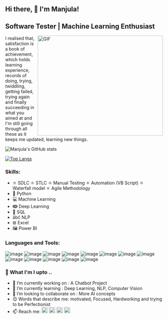 ## Hi there, 👋 I'm Manjula! 

## Software Tester | Machine Learning Enthusiast

 <img align="right" alt="GIF" src="https://github.com/arsentieva/arsentieva/blob/main/code.gif?raw=true" width="400" height="320" />

I realised that, satisfaction is a book of achievement, which holds learning experience, records of doing, trying, twiddling, getting failed, trying again and finally succeeding in what you aimed at and I'm still going through all these as it keeps me updated, learning new things.

![Manjula's GitHub stats](https://github-readme-stats.vercel.app/api?username=Munch2022&show_icons=true&theme=cobalt)

[![Top Langs](https://github-readme-stats.vercel.app/api/top-langs/?username=Munch2022&show_icons=true&theme=cobalt)](https://github.com/Munch2022/github-readme-stats)



### Skills: 
* ⚛ SDLC  ⚛ STLC  ⚛ Manual Testing  ⚛ Automation (VB Script)  ⚛ Waterfall model ⚛ Agile Methodology
* 🐍 Python                                                       
* 💻 Machine Learning
* ↈ Deep Learning     
* 🎰 SQL  
* âbč NLP  
* ⊞ Excel
* 🖼 Power BI

### Languages and Tools:

![image](https://user-images.githubusercontent.com/111883941/209342030-6b35e7fe-2d51-4ce2-9771-15572f868256.png)
![image](https://user-images.githubusercontent.com/111883941/209343997-1916631d-4503-460f-bcb4-5e4fefadd639.png)
![image](https://user-images.githubusercontent.com/111883941/209344023-96fd2ca6-745a-48cb-a0f5-c58a00491884.png)
![image](https://user-images.githubusercontent.com/111883941/209343679-d53117d9-7b60-484d-a7d2-72ecb7aac795.png)
![image](https://user-images.githubusercontent.com/111883941/209342042-0282fd4f-431a-4158-b88d-361758d9a29d.png)
![image](https://user-images.githubusercontent.com/111883941/209342244-c382084e-e6a5-4236-b7dd-23fa3aead52e.png)
![image](https://user-images.githubusercontent.com/111883941/209342259-e740e118-b5f8-4318-8b1f-8931f2357095.png)
![image](https://user-images.githubusercontent.com/111883941/209342275-816e0419-0695-4575-b8cc-ce2610bf0635.png)
![image](https://user-images.githubusercontent.com/111883941/209342289-d22aac76-6b60-463c-8792-4226652dd6b7.png)
![image](https://user-images.githubusercontent.com/111883941/209343049-478e587e-f4f8-4deb-9322-f6ed37436cd6.png)
![image](https://user-images.githubusercontent.com/111883941/209342960-c86a7202-1b05-40b5-a0b6-233aa3c42646.png)
![image](https://user-images.githubusercontent.com/111883941/209344110-165ec912-386f-4c7a-9d83-f1d5edccb17f.png)
![image](https://user-images.githubusercontent.com/111883941/209344435-207fe8db-df21-44e8-b18d-36f2148a6be8.png)


###


### 📜 What I'm I upto .. 

- 🔭 I’m currently working on : A Chatbot Project 
- 🌱 I’m currently learning : Deep Learning, NLP, Computer Vision 
- 👯 I’m looking to collaborate on : More AI concepts 
- 😊 Words that describe me: motivated, Focused, Hardworking and trying to be Perfectionist  
- 📫 Reach me: 
[<img src='https://cdn.jsdelivr.net/npm/simple-icons@3.0.1/icons/github.svg' alt='github' height='20'>](https://github.com/Munch2022) [<img src='https://cdn.jsdelivr.net/npm/simple-icons@3.0.1/icons/linkedin.svg' alt='linkedin' height='20'>](https://www.linkedin.com/in/manjula-das-30520918)  [<img src='https://cdn.jsdelivr.net/npm/simple-icons@3.0.1/icons/facebook.svg' alt='facebook' height='20'>](https://www.facebook.com/g.or.manjula)  [<img src='https://cdn.jsdelivr.net/npm/simple-icons@3.0.1/icons/instagram.svg' alt='instagram' height='20'>](https://www.instagram.com/g.or.manjula/) 
